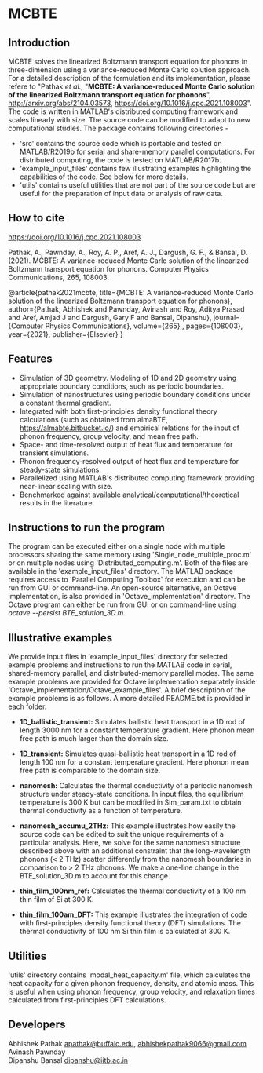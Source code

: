 # MCBTE
## Introduction
 MCBTE solves the linearized Boltzmann transport equation for phonons in three-dimension using a variance-reduced Monte Carlo solution approach. For a detailed description of the formulation and its implementation, please refere to "Pathak *et al.*, "**MCBTE: A variance-reduced Monte Carlo solution of the linearized Boltzmann transport equation for phonons**", http://arxiv.org/abs/2104.03573, https://doi.org/10.1016/j.cpc.2021.108003". The code is written in MATLAB's distributed computing framework and scales linearly with size. The source code can be modified to adapt to new computational studies. The package contains following directories -
* 'src' contains the source code which is portable and tested on MATLAB/R2019b for serial and share-memory parallel computations. For distributed computing, the code is tested on MATLAB/R2017b.
* 'example_input_files' contains few illustrating examples highlighting the capabilities of the code. See below for more details.
* 'utils' contains useful utilities that are not part of the source code but are useful for the preparation of input data or analysis of raw data.
## How to cite
https://doi.org/10.1016/j.cpc.2021.108003

Pathak, A., Pawnday, A., Roy, A. P., Aref, A. J., Dargush, G. F., & Bansal, D. (2021). MCBTE: A variance-reduced Monte Carlo solution of the linearized Boltzmann transport equation for phonons. Computer Physics Communications, 265, 108003.

@article{pathak2021mcbte,
  title={MCBTE: A variance-reduced Monte Carlo solution of the linearized Boltzmann transport equation for phonons},
  author={Pathak, Abhishek and Pawnday, Avinash and Roy, Aditya Prasad and Aref, Amjad J and Dargush, Gary F and Bansal, Dipanshu},
  journal={Computer Physics Communications},
  volume={265},,
  pages={108003},
  year={2021},
  publisher={Elsevier}
  }
## Features
* Simulation of 3D geometry. Modeling of 1D and 2D geometry using appropriate boundary conditions, such as periodic boundaries.
* Simulation of nanostructures using periodic boundary conditions under a constant thermal gradient.
* Integrated with both first-principles density functional theory calculations (such as obtained from almaBTE, https://almabte.bitbucket.io/) and empirical relations for the input of phonon frequency, group velocity, and mean free path.
* Space- and time-resolved output of heat flux and temperature for transient simulations.
* Phonon frequency-resolved output of heat flux and temperature for steady-state simulations.
* Parallelized using MATLAB's distributed computing framework providing near-linear scaling with size.
* Benchmarked against available analytical/computational/theoretical results in the literature.

## Instructions to run the program
The program can be executed either on a single node with multiple processors sharing the same memory using 'Single_node_multiple_proc.m' or on multiple nodes using 'Distributed_computing.m'. Both of the files are available in the 'example_input_files' directory. The MATLAB package requires access to 'Parallel Computing Toolbox' for execution and can be run from GUI or command-line. An open-source alternative, an Octave implementation, is also provided in 'Octave_implementation' directory. The Octave program can either be run from GUI or on command-line using *octave --persist BTE_solution_3D.m*.

## Illustrative examples
We provide input files in 'example_input_files' directory for selected example problems and instructions to run the MATLAB code in serial, shared-memory parallel, and distributed-memory parallel modes. The same example problems are provided for Octave implementation separately inside 'Octave_implementation/Octave_example_files'. A brief description of the example problems is as follows. A more detailed README.txt is provided in each folder.

* **1D_ballistic_transient:** Simulates ballistic heat transport in a 1D rod of length 3000 nm for a constant temperature gradient. Here phonon mean free path is much larger than the domain size.

* **1D_transient:** Simulates quasi-ballistic heat transport in a 1D rod of length 100 nm for a constant temperature gradient. Here phonon mean free path is comparable to the domain size.

* **nanomesh:** Calculates the thermal conductivity of a periodic nanomesh structure under steady-state conditions. In input files, the equilibrium temperature is 300 K but can be modified in Sim_param.txt to obtain thermal conductivity as a function of temperature.

* **nanomesh_accumu_2THz:** This example illustrates how easily the source code can be edited to suit the unique requirements of a particular analysis. Here, we solve for the same nanomesh structure described above with an additional constraint that the long-wavelength phonons (< 2 THz) scatter differently from the nanomesh boundaries in comparison to > 2 THz phonons. We make a one-line change in the BTE_solution_3D.m to account for this change.

* **thin_film_100nm_ref:** Calculates the thermal conductivity of a 100 nm thin film of Si at 300 K.

* **thin_film_100am_DFT:** This example illustrates the integration of code with first-principles density functional theory (DFT) simulations. The thermal conductivity of 100 nm Si thin film is calculated at 300 K. 

## Utilities
'utils' directory contains 'modal_heat_capacity.m' file, which calculates the heat capacity for a given phonon frequency, density, and atomic mass. This is useful when using phonon frequency, group velocity, and relaxation times calculated from first-principles DFT calculations.

## Developers
Abhishek Pathak apathak@buffalo.edu, abhishekpathak9066@gmail.com \
Avinash Pawnday \
Dipanshu Bansal dipanshu@iitb.ac.in
